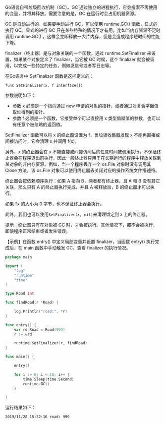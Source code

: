 Go语言自带垃圾回收机制（GC）。GC 通过独立的进程执行，它会搜索不再使用的变量，并将其释放。需要注意的是，GC 在运行时会占用机器资源。

GC 是自动进行的，如果要手动进行 GC，可以使用 runtime.GC() 函数，显式的执行 GC。显式的进行 GC 只在某些特殊的情况下才有用，比如当内存资源不足时调用 runtime.GC() ，这样会立即释放一大片内存，但是会造成程序短时间的性能下降。

finalizer（终止器）是与对象关联的一个函数，通过 runtime.SetFinalizer 来设置，如果某个对象定义了 finalizer，当它被 GC 时候，这个 finalizer 就会被调用，以完成一些特定的任务，例如发信号或者写日志等。

在Go语言中 SetFinalizer 函数是这样定义的：

```
func SetFinalizer(x, f interface{})
```

参数说明如下：

- 参数 x 必须是一个指向通过 new 申请的对象的指针，或者通过对复合字面值取址得到的指针。
- 参数 f 必须是一个函数，它接受单个可以直接用 x 类型值赋值的参数，也可以有任意个被忽略的返回值。

SetFinalizer 函数可以将 x 的终止器设置为 f，当垃圾收集器发现 x 不能再直接或间接访问时，它会清理 x 并调用 f(x)。

另外，x 的终止器会在 x 不能直接或间接访问后的任意时间被调用执行，不保证终止器会在程序退出前执行，因此一般终止器只用于在长期运行的程序中释放关联到某对象的非内存资源。例如，当一个程序丢弃一个 os.File 对象时没有调用其 Close 方法，该 os.File 对象可以使用终止器去关闭对应的操作系统文件描述符。

终止器会按依赖顺序执行：如果 A 指向 B，两者都有终止器，且 A 和 B 没有其它关联，那么只有 A 的终止器执行完成，并且 A 被释放后，B 的终止器才可以执行。

如果 *x 的大小为 0 字节，也不保证终止器会执行。

此外，我们也可以使用`SetFinalizer(x, nil)`来清理绑定到 x 上的终止器。

提示：终止器只有在对象被 GC 时，才会被执行。其他情况下，都不会被执行，即使程序正常结束或者发生错误。

【示例】在函数 entry() 中定义局部变量并设置 finalizer，当函数 entry() 执行完成后，在 main 函数中手动触发 GC，查看 finalizer 的执行情况。

```go
package main

import (
    "log"
    "runtime"
    "time"
)

type Road int

func findRoad(r *Road) {

    log.Println("road:", *r)
}

func entry() {
    var rd Road = Road(999)
    r := &rd

    runtime.SetFinalizer(r, findRoad)
}

func main() {

    entry()

    for i := 0; i < 10; i++ {
        time.Sleep(time.Second)
        runtime.GC()
    }

}
```

运行结果如下：

```
2019/11/28 15:32:16 road: 999
```